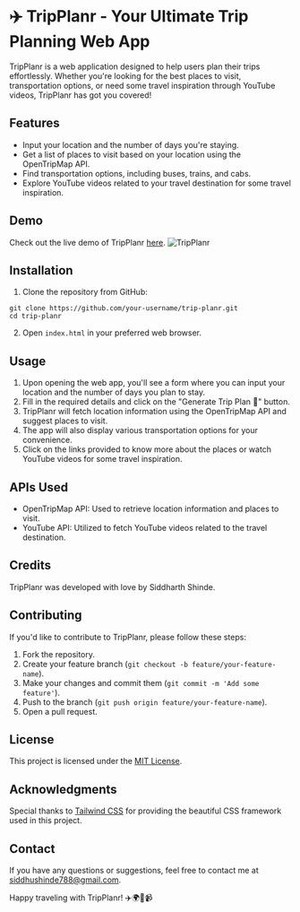 # ✈️ TripPlanr - Your Ultimate Trip Planning Web App


TripPlanr is a web application designed to help users plan their trips effortlessly. Whether you're looking for the best places to visit, transportation options, or need some travel inspiration through YouTube videos, TripPlanr has got you covered!

## Features

- Input your location and the number of days you're staying.
- Get a list of places to visit based on your location using the OpenTripMap API.
- Find transportation options, including buses, trains, and cabs.
- Explore YouTube videos related to your travel destination for some travel inspiration.

## Demo

Check out the live demo of TripPlanr [here](http:trip-plannr.epizy.com/code.html).
                                               ![TripPlanr](https://github.com/sidinsearch/TripPlanr/assets/29821792/107ed793-8ffa-4e8d-9b80-2a91e183b3a1)

                                            


## Installation

1. Clone the repository from GitHub:

```
git clone https://github.com/your-username/trip-planr.git
cd trip-planr
```

2. Open `index.html` in your preferred web browser.

## Usage

1. Upon opening the web app, you'll see a form where you can input your location and the number of days you plan to stay.
2. Fill in the required details and click on the "Generate Trip Plan 📝" button.
3. TripPlanr will fetch location information using the OpenTripMap API and suggest places to visit.
4. The app will also display various transportation options for your convenience.
5. Click on the links provided to know more about the places or watch YouTube videos for some travel inspiration.

## APIs Used

- OpenTripMap API: Used to retrieve location information and places to visit.
- YouTube API: Utilized to fetch YouTube videos related to the travel destination.

## Credits

TripPlanr was developed with love by Siddharth Shinde.

## Contributing

If you'd like to contribute to TripPlanr, please follow these steps:

1. Fork the repository.
2. Create your feature branch (`git checkout -b feature/your-feature-name`).
3. Make your changes and commit them (`git commit -m 'Add some feature'`).
4. Push to the branch (`git push origin feature/your-feature-name`).
5. Open a pull request.

## License

This project is licensed under the [MIT License](https://opensource.org/licenses/MIT).

## Acknowledgments

Special thanks to [Tailwind CSS](https://tailwindcss.com/) for providing the beautiful CSS framework used in this project.

## Contact

If you have any questions or suggestions, feel free to contact me at siddhushinde788@gmail.com.

Happy traveling with TripPlanr! ✈️🌍🚗📹
